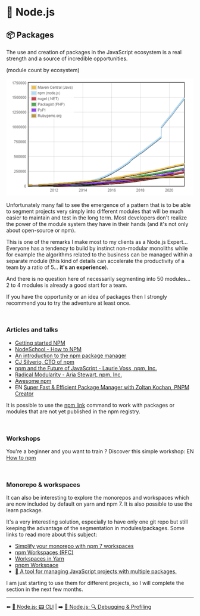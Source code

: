 # 🐢 Node.js

## 📦 Packages

The use and creation of packages in the JavaScript ecosystem is a real strength and a source of incredible opportunities.

(module count by ecosystem)

<img src="./../../../assets/nodejs/module-count.png" alt="Module count" width="800"/>

Unfortunately many fail to see the emergence of a pattern that is to be able to segment projects very simply into different modules that will be much easier to maintain and test in the long term. Most developers don't realize the power of the module system they have in their hands (and it's not only about open-source or npm).

This is one of the remarks I make most to my clients as a Node.js Expert... Everyone has a tendency to build by instinct non-modular monoliths while for example the algorithms related to the business can be managed within a separate module (this kind of details can accelerate the productivity of a team by a ratio of 5... **it's an experience**).

And there is no question here of necessarily segmenting into 50 modules... 2 to 4 modules is already a good start for a team.

If you have the opportunity or an idea of packages then I strongly recommend you to try the adventure at least once.

&nbsp;
### Articles and talks

- [Getting started NPM](https://docs.npmjs.com/getting-started)
- [NodeSchool - How to NPM](https://github.com/workshopper/how-to-npm)
- [An introduction to the npm package manager](https://nodejs.org/en/learn/getting-started/an-introduction-to-the-npm-package-manager#packages)
- [CJ Silverio, CTO of npm](https://www.youtube.com/watch?v=HH3aNjjhMg8)
- [npm and the Future of JavaScript - Laurie Voss, npm, Inc.](https://www.youtube.com/watch?v=0PU-4GGLzGg)
- [Radical Modularity - Aria Stewart, npm, Inc.](https://www.youtube.com/watch?v=SsIdWFtp2QA)
- [Awesome npm](https://github.com/sindresorhus/awesome-npm)
- EN [Super Fast & Efficient Package Manager with Zoltan Kochan, PNPM Creator](https://www.youtube.com/watch?v=r14BwUB6wZA)

It is possible to use the [npm link](https://docs.npmjs.com/cli/v6/commands/npm-link) command to work with packages or modules that are not yet published in the npm registry.


&nbsp;
### Workshops
You're a beginner and you want to train ? Discover this simple workshop: EN [How to npm](https://github.com/workshopper/how-to-npm)


&nbsp;
### Monorepo & workspaces

It can also be interesting to explore the monorepos and workspaces which are now included by default on yarn and npm 7. It is also possible to use the learn package.

It's a very interesting solution, especially to have only one git repo but still keeping the advantage of the segmentation in modules/packages. Some links to read more about this subject:

- [Simplify your monorepo with npm 7 workspaces](https://dev.to/limal/simplify-your-monorepo-with-npm-7-workspaces-5gmj)
- [npm Workspaces (RFC)](https://github.com/npm/rfcs/blob/latest/implemented/0026-workspaces.md)
- [Workspaces in Yarn](https://classic.yarnpkg.com/blog/2017/08/02/introducing-workspaces/)
- [pnpm Workspace](https://pnpm.io/workspaces)
- [🐉 A tool for managing JavaScript projects with multiple packages.](https://github.com/lerna/lerna)

I am just starting to use them for different projects, so I will complete the section in the next few months.

---

⬅️ [🐢 Node.js: 📟 CLI](./7-cli.md) |
➡️ [🐢 Node.js: 🔍 Debugging & Profiling](./9-debugging-and-profiling.md)
